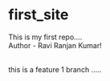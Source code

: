 # first_site

This is my first repo....
<br>
Author - Ravi Ranjan Kumar!

<br>
this is a feature 1  branch .....

